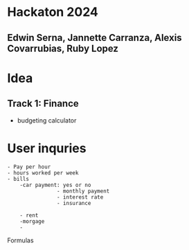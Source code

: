 # Hackaton 2024
## Edwin Serna, Jannette Carranza, Alexis Covarrubias, Ruby Lopez

# Idea
## Track 1: Finance

- budgeting calculator

# User inquries
    - Pay per hour
    - hours worked per week
    - bills
        -car payment: yes or no
                    - monthly payment
                    - interest rate
                    - insurance

        - rent
        -morgage
        - 
Formulas
